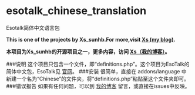 # esotalk_chinese_translation
Esotalk简体中文语言包

**This is one of the projects by Xs_sunhb.For more,visit [Xs (my blog)](http://sunhb.me).**

**本项目为Xs_sunhb的开源项目之一，更多内容，访问 [Xs（我的博客）](http://sunhb.me)。**

###说明
这个项目只包含一个文件，即“definitions.php”。这个项目为EsoTalk的简体中文包，EsoTalk见 [官网](http://esotalk.org)。
###安装
很简单，直接在 addons/language 中新建一个名为“Chinese”的文件夹，将“definitions.php”粘贴至这个文件夹即可。
###错误报告
如果有任何问题，可以到 [我的博客](http://sunhb.me/works/os-projects-recommend/esotalk) 留言，或直接在issues中反映。
